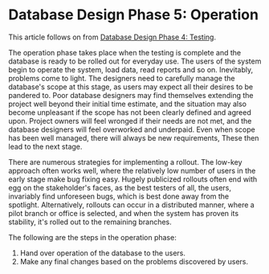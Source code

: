 
# Database Design Phase 5: Operation

This article follows on from [Database Design Phase 4: Testing](database-design-phase-4-testing.md).


The operation phase takes place when the testing is complete and the database is ready to be rolled out for everyday use. The users of the system begin to operate the system, load data, read reports and so on. Inevitably, problems come to light. The designers need to carefully manage the database's scope at this stage, as users may expect all their desires to be pandered to. Poor database designers may find themselves extending the project well beyond their initial time estimate, and the situation may also become unpleasant if the scope has not been clearly defined and agreed upon. Project owners will feel wronged if their needs are not met, and the database designers will feel overworked and underpaid. Even when scope has been well managed, there will always be new requirements, These then lead to the next stage.


There are numerous strategies for implementing a rollout. The low-key approach often works well, where the relatively low number of users in the early stage make bug fixing easy. Hugely publicized rollouts often end with egg on the stakeholder's faces, as the best testers of all, the users, invariably find unforeseen bugs, which is best done away from the spotlight. Alternatively, rollouts can occur in a distributed manner, where a pilot branch or office is selected, and when the system has proven its stability, it's rolled out to the remaining branches.


The following are the steps in the operation phase:


1. Hand over operation of the database to the users.
1. Make any final changes based on the problems discovered by users.

